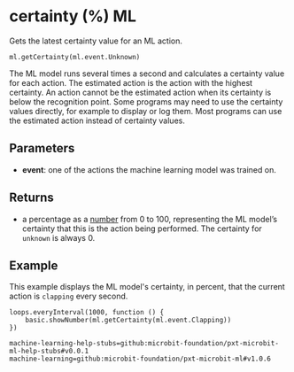 # certainty (%) ML

Gets the latest certainty value for an ML action.

```sig
ml.getCertainty(ml.event.Unknown)
```

The ML model runs several times a second and calculates a certainty value for each action. The estimated action is the action with the highest certainty. An action cannot be the estimated action when its certainty is below the recognition point. Some programs may need to use the certainty values directly, for example to display or log them. Most programs can use the estimated action instead of certainty values.

## Parameters

- **event**: one of the actions the machine learning model was trained on.

## Returns

- a percentage as a [number](/types/number) from 0 to 100, representing the ML model’s certainty that this is the action being performed. The certainty for `unknown` is always 0.

## Example

This example displays the ML model's certainty, in percent, that the current action is `clapping` every second.

```blocks
loops.everyInterval(1000, function () {
    basic.showNumber(ml.getCertainty(ml.event.Clapping))
})
```

```package
machine-learning-help-stubs=github:microbit-foundation/pxt-microbit-ml-help-stubs#v0.0.1
machine-learning=github:microbit-foundation/pxt-microbit-ml#v1.0.6
```
